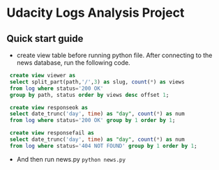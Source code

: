 # Udacity Logs Analysis Project

## Quick start guide
- create view table before running python file. After connecting to the news
database, run the following code.
```sql
 create view viewer as
 select split_part(path,'/',3) as slug, count(*) as views
 from log where status='200 OK'
 group by path, status order by views desc offset 1;

 create view responseok as
 select date_trunc('day', time) as "day", count(*) as num
 from log where status='200 OK' group by 1 order by 1;

 create view responsefail as
 select date_trunc('day', time) as "day", count(*) as num
 from log where status='404 NOT FOUND' group by 1 order by 1;
 ```

 - And then run news.py `python news.py`
